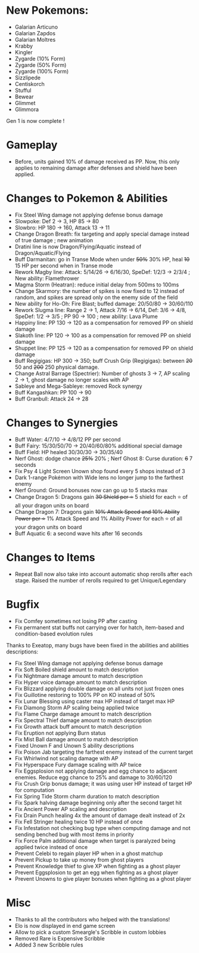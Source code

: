 # New Pokemons:

- Galarian Articuno
- Galarian Zapdos
- Galarian Moltres
- Krabby
- Kingler
- Zygarde (10% Form)
- Zygarde (50% Form)
- Zygarde (100% Form)
- Sizzlipede
- Centiskorch
- Stufful
- Bewear
- Glimmet
- Glimmora

Gen 1 is now complete !

# Gameplay

- Before, units gained 10% of damage received as PP. Now, this only applies to remaining damage after defenses and shield have been applied.

# Changes to Pokemon & Abilities

- Fix Steel Wing damage not applying defense bonus damage
- Slowpoke: Def 2 → 3, HP 85 → 80
- Slowbro: HP 180 → 160, Attack 13 → 11
- Change Dragon Breath: fix targeting and apply special damage instead of true damage ; new animation
- Dratini line is now Dragon/Flying/Aquatic instead of Dragon/Aquatic/Flying
- Buff Darmanitan: go in Transe Mode when under ~~50%~~ 30% HP, heal ~~10~~ 15 HP per second when in Transe mode
- Rework Magby line: Attack: 5/14/26 → 6/16/30, SpeDef: 1/2/3 → 2/3/4 ; New ability: Flamethrower
- Magma Storm (Heatran): reduce initial delay from 500ms to 100ms
- Change Skarmory: the number of spikes is now fixed to 12 instead of random, and spikes are spread only on the enemy side of the field
- New ability for Ho-Oh: Fire Blast; buffed damage: 20/50/80 → 30/60/110
- Rework Slugma line: Range 2 → 1, Attack 7/16 → 6/14, Def: 3/6 → 4/8, SpeDef: 1/2 → 3/5 ; PP 90 → 100 ; new ability: Lava Plume
- Happiny line: PP 130 → 120 as a compensation for removed PP on shield damage
- Slakoth line: PP 120 → 100 as a compensation for removed PP on shield damage
- Shuppet line: PP 125 → 120 as a compensation for removed PP on shield damage
- Buff Regigigas: HP 300 → 350; buff Crush Grip (Regigigas): between ~~20~~ 50 and ~~200~~ 250 physical damage.
- Change Astral Barrage (Spectrier): Number of ghosts 3 → 7, AP scaling 2 → 1, ghost damage no longer scales with AP
- Sableye and Mega-Sableye: removed Rock synergy
- Buff Kangashkan: PP 100 → 90
- Buff Granbull: Attack 24 → 28

# Changes to Synergies

- Buff Water: 4/7/10 → 4/8/12 PP per second
- Buff Fairy: 15/30/50/70 → 20/40/60/80% additional special damage
- Buff Field: HP healed 30/30/30 → 30/35/40
- Nerf Ghost: dodge chance ~~25%~~ 20% ; Nerf Ghost 8: Curse duration: ~~6~~ 7 seconds
- Fix Psy 4 Light Screen Unown shop found every 5 shops instead of 3
- Dark 1-range Pokémon with Wide lens no longer jump to the farthest enemy
- Nerf Ground: Ground bonuses now can go up to 5 stacks max
- Change Dragon 5: Dragons gain ~~30 Shield per ⭐~~ 5 shield for each ⭐ of all your dragon units on board
- Change Dragon 7: Dragons gain ~~10% Attack Speed and 10% Ability Power per ⭐~~ 1% Attack Speed and 1% Ability Power for each ⭐ of all your dragon units on board
- Buff Aquatic 6: a second wave hits after 16 seconds

# Changes to Items

- Repeat Ball now also take into account automatic shop rerolls after each stage. Raised the number of rerolls required to get Unique/Legendary

# Bugfix

- Fix Comfey sometimes not losing PP after casting
- Fix permanent stat buffs not carrying over for hatch, item-based and condition-based evolution rules

Thanks to Exeatop, many bugs have been fixed in the abilities and abilities descriptions:
- Fix Steel Wing damage not applying defense bonus damage
- Fix Soft Boiled shield amount to match description
- Fix Nightmare damage amount to match description
- Fix Hyper voice damage amount to match description
- Fix Blizzard applying double damage on all units not just frozen ones
- Fix Guillotine restoring to 100% PP on KO instead of 50%
- Fix Lunar Blessing using caster max HP instead of target max HP
- Fix Diamong Storm AP scaling being applied twice
- Fix Flame Charge damage amount to match description
- Fix Spectral Thief damage amount to match description
- Fix Growth attack buff amount to match description
- Fix Eruption not applying Burn status
- Fix Mist Ball damage amount to match description
- Fixed Unown F and Unown S ability descriptions
- Fix Poison Jab targeting the farthest enemy instead of the current target
- Fix Whirlwind not scaling damage with AP
- Fix Hyperspace Fury damage scaling with AP twice
- Fix Eggsplosion not applying damage and egg chance to adjacent enemies. Reduce egg chance to 25% and damage to 30/60/120
- Fix Crush Grip bonus damage; it was using user HP instead of target HP for computation
- Fix Spring Tide Storm charm duration to match description
- Fix Spark halving damage beginning only after the second target hit
- Fix Ancient Power AP scaling and description
- Fix Drain Punch healing 4x the amount of damage dealt instead of 2x
- Fix Fell Stringer healing twice 10 HP instead of once
- Fix Infestation not checking bug type when computing damage and not sending benched bug with most items in priority
- Fix Force Palm additional damage when target is paralyzed being applied twice instead of once
- Prevent Celebi to regain player HP when in a ghost matchup
- Prevent Pickup to take up money from ghost players
- Prevent Knowledge thief to give XP when fighting as a ghost player
- Prevent Eggsplosion to get an egg when fighting as a ghost player
- Prevent Unowns to give player bonuses when fighting as a ghost player

# Misc

- Thanks to all the contributors who helped with the translations!
- Elo is now displayed in end game screen
- Allow to pick a custom Smeargle's Scribble in custom lobbies
- Removed Rare is Expensive Scribble
- Added 3 new Scribble rules